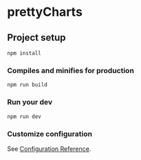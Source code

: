 # prettyCharts

## Project setup
```
npm install
```

### Compiles and minifies for production
```
npm run build
```

### Run your dev
```
npm run dev
```

### Customize configuration
See [Configuration Reference](https://cli.vuejs.org/config/).
